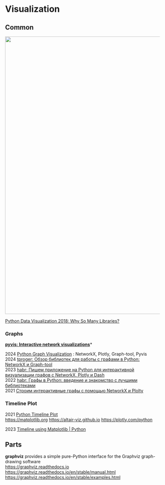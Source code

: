 # Visualization
## Common
<img src="https://github.com/ivgnk/Math-on-Python/blob/master/Visualization/2020_Python%20visualisation%20libraries.png" width=900>

[Python Data Visualization 2018: Why So Many Libraries?](https://au.pinterest.com/pin/793126184360739265/)

### Graphs                          
**[pyvis: Interactive network visualizations](https://pyvis.readthedocs.io/en/latest/)***       

2024 [Python Graph Visualization](https://blog.tomsawyer.com/python-graph-visualization) : NetworkX, Plotly, Graph-tool, Pyvis         
2024 [tproger: Обзор библиотек для работы с графами в Python: NetworkX и Graph-tool](https://tproger.ru/articles/obzor-bibliotek-dlya-raboty-s-grafami-v-python--networkx-i-graph-tool)               
2023 [habr: Пишем приложение на Python для интерактивной визуализации графов с NetworkX, Plotly и Dash](https://habr.com/ru/articles/728256/)                    
2022 [habr: Графы в Python: введение и знакомство с лучшими библиотеками](https://habr.com/ru/companies/ruvds/articles/705368/)  
2021 [Строим интерактивные графы с помощью NetworkX и Plolty](https://newtechaudit.ru/stroim-interaktivnye-grafy-s-pomoshhyu-networkx-i-plolty/)                     


### Timeline Plot                            
2021 [Python Timeline Plot](https://deparkes.co.uk/2021/09/05/python-timeline-plot/)                 
https://matplotlib.org   https://altair-viz.github.io     https://plotly.com/python       

2023 [Timeline using Matplotlib | Python](https://coderzcolumn.com/tutorials/data-science/timeline-using-matplotlib)         

## Parts                
**graphviz** provides a simple pure-Python interface for the Graphviz graph-drawing software                        
https://graphviz.readthedocs.io                      
https://graphviz.readthedocs.io/en/stable/manual.html                 
https://graphviz.readthedocs.io/en/stable/examples.html                               
